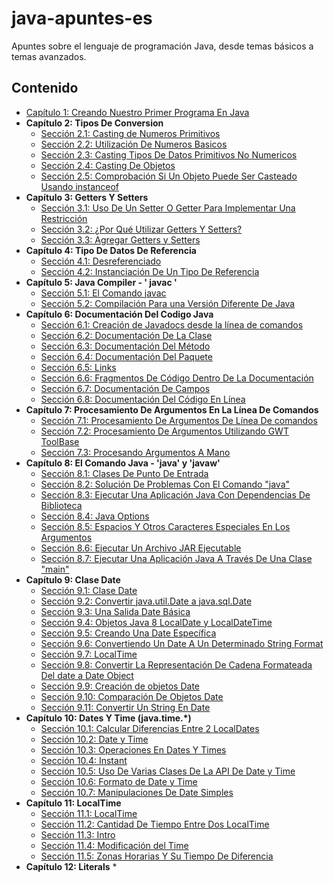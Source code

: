 # java-apuntes-es
Apuntes sobre el lenguaje de programación Java, desde temas básicos a temas avanzados.

## Contenido

* [Capítulo 1: Creando Nuestro Primer Programa En Java](Capitulo-01/PrimerProgramaEnJava.md)
* **Capítulo 2: Tipos De Conversion**
  * [Sección 2.1: Casting de Numeros Primitivos](Capitulo-02/CasteoNumerosPrimitivos.md)
  * [Sección 2.2: Utilización De Numeros Basicos](Capitulo-02/UtilizacionNumerosBasicos.md)
  * [Sección 2.3: Casting Tipos De Datos Primitivos No Numericos](Capitulo-02/CastingPrimitivosNoNumericos.md)
  * [Sección 2.4: Casting De Objetos](Capitulo-02/CastingObjetos.md)
  * [Sección 2.5: Comprobación Si Un Objeto Puede Ser Casteado Usando instanceof ](Capitulo-02/TestingCastingInstanceOf.md)
* **Capítulo 3: Getters Y Setters**
  * [Sección 3.1: Uso De Un Setter O Getter Para Implementar Una Restricción](Capitulo-03/GetterYSetterImplementarRestriccion.md)
  * [Sección 3.2: ¿Por Qué Utilizar Getters Y Setters?](Capitulo-03/PorqueUsarGetterYSetter.md)
  * [Sección 3.3: Agregar Getters y Setters](Capitulo-03/AgregarGetterSetter.md)
* **Capítulo 4: Tipo De Datos De Referencia**
  * [Sección 4.1: Desreferenciado](Capitulo-04/Desreferenciando.md)
  * [Sección 4.2: Instanciación De Un Tipo De Referencia](Capitulo-04/InstanciaTipoReferencia.md)
* **Capítulo 5: Java Compiler - ' javac '**
  * [Sección 5.1: El Comando javac](Capitulo-05/ComandoJavac.md)
  * [Sección 5.2: Compilación Para una Versión Diferente De Java](Capitulo-05/CompilacionParaVersionesDiferentes.md)
* **Capítulo 6: Documentación Del Codigo Java**
  * [Sección 6.1: Creación de Javadocs desde la línea de comandos](Capitulo-06/CreacionJavadocsDesdeLineaComandos.md)
  * [Sección 6.2: Documentación De La Clase](Capitulo-06/DocumentacionDeUnaClase.md)
  * [Sección 6.3: Documentación Del Método](Capitulo-06/DocumentacionDeLosMetodos.md)
  * [Sección 6.4: Documentación Del Paquete](Capitulo-06/DocumentacionDelPaquete.md)
  * [Sección 6.5: Links](Capitulo-06/Links.md)
  * [Sección 6.6: Fragmentos De Código Dentro De La Documentación](Capitulo-06/FragmentosDeCodigoDentroDocumentacion.md)
  * [Sección 6.7: Documentación De Campos](Capitulo-06/DocumentacionDeLosCampos.md)
  * [Sección 6.8: Documentación Del Código En Línea](Capitulo-06/DocumentacionDeCodigoDeUnaLinea.md)
* **Capítulo 7: Procesamiento De Argumentos En La Línea De Comandos**
  * [Sección 7.1: Procesamiento De Argumentos De Línea De comandos](Capitulo-07/ProcesamientoArgumentosLíneaComandos.md)
  * [Sección 7.2: Procesamiento De Argumentos Utilizando GWT ToolBase](Capitulo-07/ProcesamientoArgumentosUsandoGWTToolBase.md)
  * [Sección 7.3: Procesando Argumentos A Mano](Capitulo-07/ProcesandoArgumentosAMano.md)
* **Capítulo 8: El Comando Java - 'java' y 'javaw'**
  * [Sección 8.1: Clases De Punto De Entrada](Capitulo-08/ClasesDePuntoEntrada.md)
  * [Sección 8.2: Solución De Problemas Con El Comando "java"](Capitulo-08/SolucionProblemasConComandoJava.md)
  * [Sección 8.3: Ejecutar Una Aplicación Java Con Dependencias De Biblioteca](Capitulo-08/EjecutarAplicaciónJavaConDependenciasBiblioteca.md)
  * [Sección 8.4: Java Options](Capitulo-08/JavaOptions.md)
  * [Sección 8.5: Espacios Y Otros Caracteres Especiales En Los Argumentos](Capitulo-08/EspaciosYOtrosCaracteresEspecialesEnArgumentos.md)
  * [Sección 8.6: Ejecutar Un Archivo JAR Ejecutable](Capitulo-08/EjecutarArchivoJAREjecutable.md)
  * [Sección 8.7: Ejecutar Una Aplicación Java A Través De Una Clase "main"](Capitulo-08/EjecutarATravesDeMainClass.md)
* **Capítulo 9: Clase Date**
  * [Sección 9.1: Clase Date](Capitulo-09/ClaseDate.md)
  * [Sección 9.2: Convertir java.util.Date a java.sql.Date](Capitulo-09/ConvertirutilDateAsqlDate.md)
  * [Sección 9.3: Una Salida Date Básica](Capitulo-09/FechaDeSalidaBasica.md)
  * [Sección 9.4: Objetos Java 8 LocalDate y LocalDateTime](Capitulo-09/JavaOchoObjetosLocalDateYLocalDateTime.md)
  * [Sección 9.5: Creando Una Date Específica](Capitulo-09/CreandoUnaDateEspecifica.md)
  * [Sección 9.6: Convertiendo Un Date A Un Determinado String Format](Capitulo-09/ConvertirFechaADeterminadoStringFormat.md)
  * [Sección 9.7: LocalTime](Capitulo-09/LocalTime.md)
  * [Sección 9.8: Convertir La Representación De Cadena Formateada Del date a Date Object](Capitulo-09/ConvertirARepresentacionStringFormateadodateaObjetoDate.md)
  * [Sección 9.9: Creación de objetos Date](Capitulo-09/CreandoObjetosDate.md)
  * [Sección 9.10: Comparación De Objetos Date](Capitulo-09/ComparacionObjetosDate.md)
  * [Sección 9.11: Convertir Un String En Date](Capitulo-09/ConvirtiendoStringADate.md)
* **Capítulo 10: Dates Y Time (java.time.*)**
  * [Sección 10.1: Calcular Diferencias Entre 2 LocalDates](Capitulo-10/CalcularDiferenciasEntreDosLocalDates.md)
  * [Sección 10.2: Date y Time](Capitulo-10/DateYTime.md)
  * [Sección 10.3: Operaciones En Dates Y Times](Capitulo-10/OperacionesEnDatesYTimes.md)
  * [Sección 10.4: Instant](Capitulo-10/Momento.md)
  * [Sección 10.5: Uso De Varias Clases De La API De Date y Time](Capitulo-10/UsoVariasClasesDeDateTimeAPI.md)
  * [Sección 10.6: Formato de Date y Time](Capitulo-10/FormatoDateTime.md)
  * [Sección 10.7: Manipulaciones De Date Simples](Capitulo-10/ManipulacionSimpleDeDate.md)
* **Capítulo 11: LocalTime**
  * [Sección 11.1: LocalTime](Capitulo-11/LocalTime.md)
  * [Sección 11.2: Cantidad De Tiempo Entre Dos LocalTime](Capitulo-11/CantidadDeTiempoEntreDosLocalTime.md)
  * [Sección 11.3: Intro](Capitulo-11/Intro.md)
  * [Sección 11.4: Modificación del Time](Capitulo-11/ModificacionTime.md)
  * [Sección 11.5: Zonas Horarias Y Su Tiempo De Diferencia](Capitulo-11/ZonasHorariasYTiempoDeDiferencia.md)
* **Capítulo 12: Literals**
  * 
  
  
  
